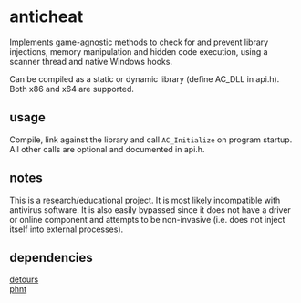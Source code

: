 # anticheat
Implements game-agnostic methods to check for and prevent
library injections, memory manipulation and hidden code execution,
using a scanner thread and native Windows hooks.

Can be compiled as a static or dynamic library (define AC_DLL in api.h).
Both x86 and x64 are supported.

## usage
Compile, link against the library and call `AC_Initialize` on program startup.
All other calls are optional and documented in api.h.

## notes
This is a research/educational project. It is most likely incompatible with
antivirus software. It is also easily bypassed since it does not have a
driver or online component and attempts to be non-invasive
(i.e. does not inject itself into external processes).

## dependencies

[detours](https://github.com/microsoft/Detours)\
[phnt](https://github.com/winsiderss/phnt)
